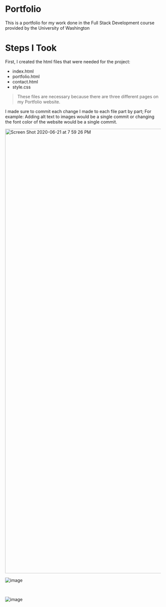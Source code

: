 <h1> Portfolio </h1>

This is a portfolio for my work done in the Full Stack Development course provided by the University of Washington

# Steps I Took

First, I created the html files that were needed for the project: 
- index.html
- portfolio.html
- contact.html
- style.css

> These files are necessary because there are three different pages on my Portfolio website.

I made sure to commit each change I made to each file part by part;
For example: Adding alt text to images would be a single commit or changing the font color of the website would be a single commit.

<img width="1440" alt="Screen Shot 2020-06-21 at 7 59 26 PM" src="https://user-images.githubusercontent.com/65871175/85244943-f7deef80-b3fa-11ea-8b18-c06e2a0cfdb0.png">

<br>

![image](https://user-images.githubusercontent.com/65871175/85245310-0aa5f400-b3fc-11ea-9bae-8ff734a05d12.png)


<br>

![image](https://user-images.githubusercontent.com/65871175/85245347-1f828780-b3fc-11ea-9064-a0e32878b817.png)